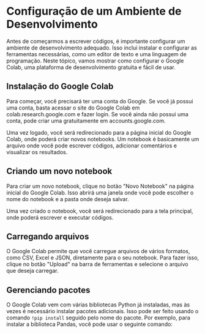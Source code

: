 # Configuração de um Ambiente de Desenvolvimento
Antes de começarmos a escrever códigos, é importante configurar um ambiente de desenvolvimento adequado. Isso inclui instalar e configurar as ferramentas necessárias, como um editor de texto e uma linguagem de programação. Neste tópico, vamos mostrar como configurar o Google Colab, uma plataforma de desenvolvimento gratuita e fácil de usar.

## Instalação do Google Colab
Para começar, você precisará ter uma conta do Google. Se você já possui uma conta, basta acessar o site do Google Colab em colab.research.google.com e fazer login. Se você ainda não possui uma conta, pode criar uma gratuitamente em accounts.google.com.

Uma vez logado, você será redirecionado para a página inicial do Google Colab, onde poderá criar novos notebooks. Um notebook é basicamente um arquivo onde você pode escrever códigos, adicionar comentários e visualizar os resultados.

## Criando um novo notebook
Para criar um novo notebook, clique no botão "Novo Notebook" na página inicial do Google Colab. Isso abrirá uma janela onde você pode escolher o nome do notebook e a pasta onde deseja salvar.

Uma vez criado o notebook, você será redirecionado para a tela principal, onde poderá escrever e executar códigos.

## Carregando arquivos
O Google Colab permite que você carregue arquivos de vários formatos, como CSV, Excel e JSON, diretamente para o seu notebook. Para fazer isso, clique no botão "Upload" na barra de ferramentas e selecione o arquivo que deseja carregar.

## Gerenciando pacotes
O Google Colab vem com várias bibliotecas Python já instaladas, mas às vezes é necessário instalar pacotes adicionais. Isso pode ser feito usando o comando `!pip install` seguido pelo nome do pacote. Por exemplo, para instalar a biblioteca Pandas, você pode usar o seguinte comando:

